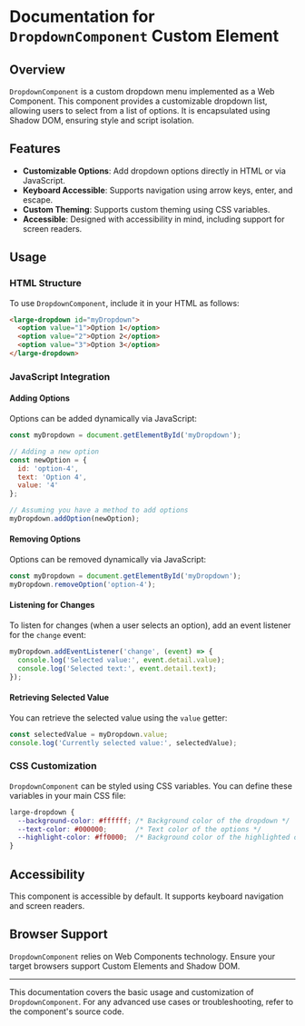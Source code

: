 # Documentation for `DropdownComponent` Custom Element

## Overview

`DropdownComponent` is a custom dropdown menu implemented as a Web Component. This component provides a customizable dropdown list, allowing users to select from a list of options. It is encapsulated using Shadow DOM, ensuring style and script isolation.

## Features

- **Customizable Options**: Add dropdown options directly in HTML or via JavaScript.
- **Keyboard Accessible**: Supports navigation using arrow keys, enter, and escape.
- **Custom Theming**: Supports custom theming using CSS variables.
- **Accessible**: Designed with accessibility in mind, including support for screen readers.

## Usage

### HTML Structure

To use `DropdownComponent`, include it in your HTML as follows:

```html
<large-dropdown id="myDropdown">
  <option value="1">Option 1</option>
  <option value="2">Option 2</option>
  <option value="3">Option 3</option>
</large-dropdown>
```

### JavaScript Integration

#### Adding Options

Options can be added dynamically via JavaScript:

```javascript
const myDropdown = document.getElementById('myDropdown');

// Adding a new option
const newOption = {
  id: 'option-4',
  text: 'Option 4',
  value: '4'
};

// Assuming you have a method to add options
myDropdown.addOption(newOption);
```
#### Removing Options

Options can be removed dynamically via JavaScript:

```javascript
const myDropdown = document.getElementById('myDropdown');
myDropdown.removeOption('option-4');
```

#### Listening for Changes

To listen for changes (when a user selects an option), add an event listener for the `change` event:

```javascript
myDropdown.addEventListener('change', (event) => {
  console.log('Selected value:', event.detail.value);
  console.log('Selected text:', event.detail.text);
});
```

#### Retrieving Selected Value

You can retrieve the selected value using the `value` getter:

```javascript
const selectedValue = myDropdown.value;
console.log('Currently selected value:', selectedValue);
```

### CSS Customization

`DropdownComponent` can be styled using CSS variables. You can define these variables in your main CSS file:

```css
large-dropdown {
  --background-color: #ffffff; /* Background color of the dropdown */
  --text-color: #000000;       /* Text color of the options */
  --highlight-color: #ff0000;  /* Background color of the highlighted option */
}
```

## Accessibility

This component is accessible by default. It supports keyboard navigation and screen readers.

## Browser Support

`DropdownComponent` relies on Web Components technology. Ensure your target browsers support Custom Elements and Shadow DOM.

---

This documentation covers the basic usage and customization of `DropdownComponent`. For any advanced use cases or troubleshooting, refer to the component's source code.